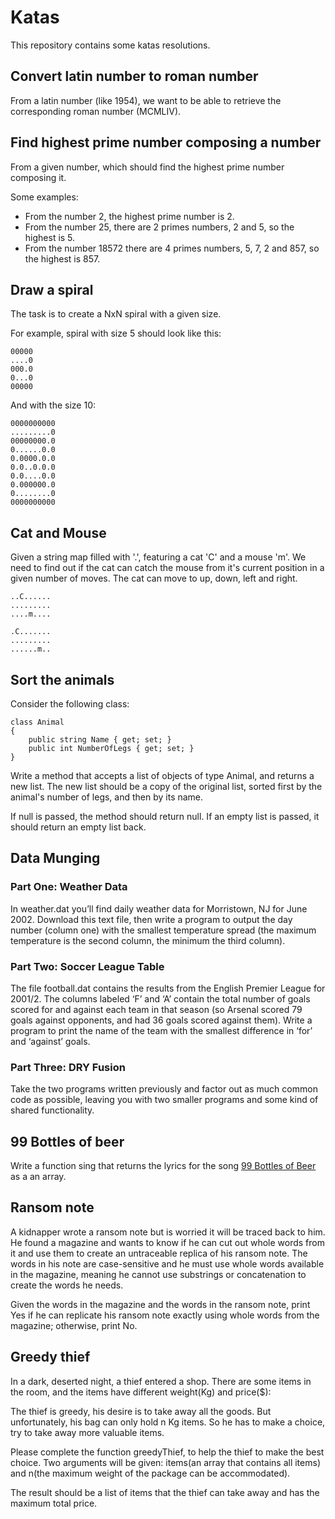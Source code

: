 # Katas

This repository contains some katas resolutions.

## Convert latin number to roman number

From a latin number (like 1954), we want to be able to retrieve the corresponding roman number (MCMLIV).

## Find highest prime number composing a number

From a given number, which should find the highest prime number composing it.

Some examples:
- From the number 2, the highest prime number is 2.
- From the number 25, there are 2 primes numbers, 2 and 5, so the highest is 5.
- From the number 18572 there are 4 primes numbers, 5, 7, 2 and 857, so the highest is 857.

## Draw a spiral

The task is to create a NxN spiral with a given size.

For example, spiral with size 5 should look like this:
```
00000
....0
000.0
0...0
00000
```

And with the size 10:
```
0000000000
.........0
00000000.0
0......0.0
0.0000.0.0
0.0..0.0.0
0.0....0.0
0.000000.0
0........0
0000000000
```

## Cat and Mouse

Given a string map filled with '.', featuring a cat 'C' and a mouse 'm'.
We need to find out if the cat can catch the mouse from it's current position in a given number of moves.
The cat can move to up, down, left and right.

```
..C......
.........
....m....
```

```
.C.......
.........
......m..
```

## Sort the animals

Consider the following class:

```
class Animal
{
	public string Name { get; set; }
	public int NumberOfLegs { get; set; }
}
```

Write a method that accepts a list of objects of type Animal, and returns a new list. The new list should be a copy of the original list, sorted first by the animal's number of legs, and then by its name.

If null is passed, the method should return null. If an empty list is passed, it should return an empty list back.

## Data Munging

### Part One: Weather Data

In weather.dat you’ll find daily weather data for Morristown, NJ for June 2002.
Download this text file, then write a program to output the day number (column one) with the smallest temperature spread (the maximum temperature is the second column, the minimum the third column).

### Part Two: Soccer League Table

The file football.dat contains the results from the English Premier League for 2001/2. The columns labeled ‘F’ and ‘A’ contain the total number of goals scored for and against each team in that season (so Arsenal scored 79 goals against opponents, and had 36 goals scored against them).
Write a program to print the name of the team with the smallest difference in ‘for’ and ‘against’ goals.

### Part Three: DRY Fusion

Take the two programs written previously and factor out as much common code as possible, leaving you with two smaller programs and some kind of shared functionality.

## 99 Bottles of beer

Write a function sing that returns the lyrics for the song [99 Bottles of Beer](https://en.wikipedia.org/wiki/99_Bottles_of_Beer) as a an array.

## Ransom note

A kidnapper wrote a ransom note but is worried it will be traced back to him. He found a magazine and wants to know if he can cut out whole words from it and use them to create an untraceable replica of his ransom note. The words in his note are case-sensitive and he must use whole words available in the magazine, meaning he cannot use substrings or concatenation to create the words he needs.

Given the words in the magazine and the words in the ransom note, print Yes if he can replicate his ransom note exactly using whole words from the magazine; otherwise, print No.

## Greedy thief

In a dark, deserted night, a thief entered a shop. There are some items in the room, and the items have different weight(Kg) and price($):

The thief is greedy, his desire is to take away all the goods. But unfortunately, his bag can only hold n Kg items. So he has to make a choice, try to take away more valuable items.

Please complete the function greedyThief, to help the thief to make the best choice. Two arguments will be given: items(an array that contains all items) and n(the maximum weight of the package can be accommodated).

The result should be a list of items that the thief can take away and has the maximum total price.
